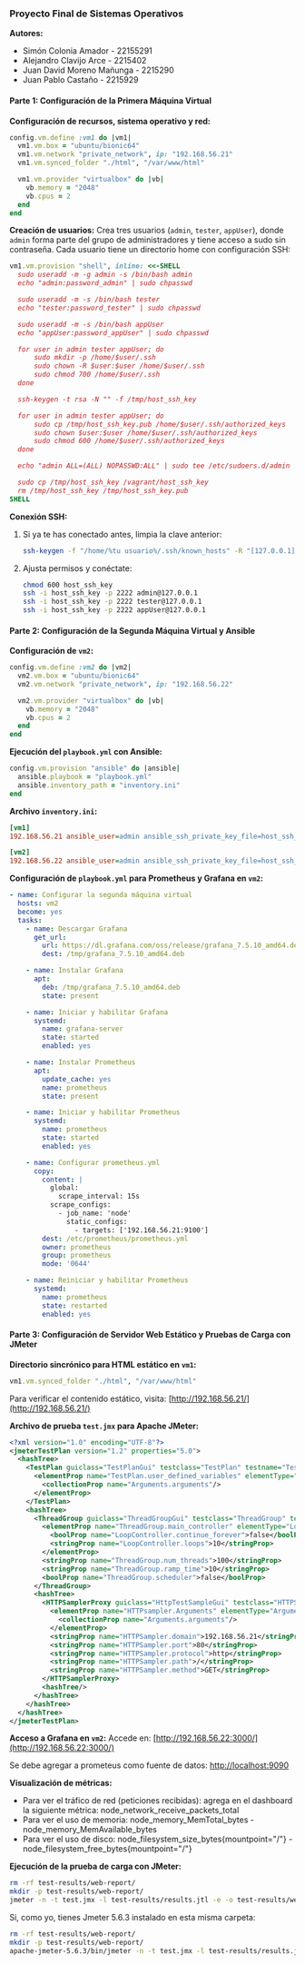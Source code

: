 ### Proyecto Final de Sistemas Operativos

**Autores:**
- Simón Colonia Amador - 22155291
- Alejandro Clavijo Arce - 2215402
- Juan David Moreno Mañunga - 2215290
- Juan Pablo Castaño - 2215929

#### Parte 1: Configuración de la Primera Máquina Virtual

**Configuración de recursos, sistema operativo y red:**
```ruby
config.vm.define :vm1 do |vm1|
  vm1.vm.box = "ubuntu/bionic64"
  vm1.vm.network "private_network", ip: "192.168.56.21"
  vm1.vm.synced_folder "./html", "/var/www/html"

  vm1.vm.provider "virtualbox" do |vb|
    vb.memory = "2048"
    vb.cpus = 2
  end
end
```

**Creación de usuarios:**
Crea tres usuarios (`admin`, `tester`, `appUser`), donde `admin` forma parte del grupo de administradores y tiene acceso a sudo sin contraseña. Cada usuario tiene un directorio home con configuración SSH:
```ruby
vm1.vm.provision "shell", inline: <<-SHELL
  sudo useradd -m -g admin -s /bin/bash admin 
  echo "admin:password_admin" | sudo chpasswd

  sudo useradd -m -s /bin/bash tester 
  echo "tester:password_tester" | sudo chpasswd

  sudo useradd -m -s /bin/bash appUser 
  echo "appUser:password_appUser" | sudo chpasswd

  for user in admin tester appUser; do
      sudo mkdir -p /home/$user/.ssh
      sudo chown -R $user:$user /home/$user/.ssh
      sudo chmod 700 /home/$user/.ssh
  done

  ssh-keygen -t rsa -N "" -f /tmp/host_ssh_key

  for user in admin tester appUser; do
      sudo cp /tmp/host_ssh_key.pub /home/$user/.ssh/authorized_keys
      sudo chown $user:$user /home/$user/.ssh/authorized_keys
      sudo chmod 600 /home/$user/.ssh/authorized_keys
  done

  echo "admin ALL=(ALL) NOPASSWD:ALL" | sudo tee /etc/sudoers.d/admin

  sudo cp /tmp/host_ssh_key /vagrant/host_ssh_key
  rm /tmp/host_ssh_key /tmp/host_ssh_key.pub
SHELL
```

**Conexión SSH:**
1. Si ya te has conectado antes, limpia la clave anterior:
   ```bash
   ssh-keygen -f "/home/%tu usuario%/.ssh/known_hosts" -R "[127.0.0.1]:2222"
   ```
2. Ajusta permisos y conéctate:
   ```bash
   chmod 600 host_ssh_key
   ssh -i host_ssh_key -p 2222 admin@127.0.0.1
   ssh -i host_ssh_key -p 2222 tester@127.0.0.1
   ssh -i host_ssh_key -p 2222 appUser@127.0.0.1
   ```

#### Parte 2: Configuración de la Segunda Máquina Virtual y Ansible

**Configuración de `vm2`:**
```ruby
config.vm.define :vm2 do |vm2|
  vm2.vm.box = "ubuntu/bionic64"
  vm2.vm.network "private_network", ip: "192.168.56.22"

  vm2.vm.provider "virtualbox" do |vb|
    vb.memory = "2048"
    vb.cpus = 2
  end
end
```

**Ejecución del `playbook.yml` con Ansible:**
```ruby
config.vm.provision "ansible" do |ansible|
  ansible.playbook = "playbook.yml"
  ansible.inventory_path = "inventory.ini"
end
```

**Archivo `inventory.ini`:**
```ini
[vm1]
192.168.56.21 ansible_user=admin ansible_ssh_private_key_file=host_ssh_key

[vm2]
192.168.56.22 ansible_user=admin ansible_ssh_private_key_file=host_ssh_key
```

**Configuración de `playbook.yml` para Prometheus y Grafana en `vm2`:**
```yaml
- name: Configurar la segunda máquina virtual
  hosts: vm2
  become: yes
  tasks:
    - name: Descargar Grafana
      get_url:
        url: https://dl.grafana.com/oss/release/grafana_7.5.10_amd64.deb
        dest: /tmp/grafana_7.5.10_amd64.deb

    - name: Instalar Grafana
      apt:
        deb: /tmp/grafana_7.5.10_amd64.deb
        state: present

    - name: Iniciar y habilitar Grafana
      systemd:
        name: grafana-server
        state: started
        enabled: yes

    - name: Instalar Prometheus
      apt:
        update_cache: yes
        name: prometheus
        state: present

    - name: Iniciar y habilitar Prometheus
      systemd:
        name: prometheus
        state: started
        enabled: yes

    - name: Configurar prometheus.yml
      copy:
        content: |
          global:
            scrape_interval: 15s
          scrape_configs:
            - job_name: 'node'
              static_configs:
                - targets: ['192.168.56.21:9100']
        dest: /etc/prometheus/prometheus.yml
        owner: prometheus
        group: prometheus
        mode: '0644'

    - name: Reiniciar y habilitar Prometheus
      systemd:
        name: prometheus
        state: restarted
        enabled: yes
```

#### Parte 3: Configuración de Servidor Web Estático y Pruebas de Carga con JMeter

**Directorio sincrónico para HTML estático en `vm1`:**
```ruby
vm1.vm.synced_folder "./html", "/var/www/html"
```

Para verificar el contenido estático, visita: [http://192.168.56.21/](http://192.168.56.21/)

**Archivo de prueba `test.jmx` para Apache JMeter:**
```xml
<?xml version="1.0" encoding="UTF-8"?>
<jmeterTestPlan version="1.2" properties="5.0">
  <hashTree>
    <TestPlan guiclass="TestPlanGui" testclass="TestPlan" testname="Test Plan">
      <elementProp name="TestPlan.user_defined_variables" elementType="Arguments">
        <collectionProp name="Arguments.arguments"/>
      </elementProp>
    </TestPlan>
    <hashTree>
      <ThreadGroup guiclass="ThreadGroupGui" testclass="ThreadGroup" testname="Thread Group">
        <elementProp name="ThreadGroup.main_controller" elementType="LoopController">
          <boolProp name="LoopController.continue_forever">false</boolProp>
          <stringProp name="LoopController.loops">10</stringProp>
        </elementProp>
        <stringProp name="ThreadGroup.num_threads">100</stringProp>
        <stringProp name="ThreadGroup.ramp_time">10</stringProp>
        <boolProp name="ThreadGroup.scheduler">false</boolProp>
      </ThreadGroup>
      <hashTree>
        <HTTPSamplerProxy guiclass="HttpTestSampleGui" testclass="HTTPSamplerProxy">
          <elementProp name="HTTPsampler.Arguments" elementType="Arguments">
            <collectionProp name="Arguments.arguments"/>
          </elementProp>
          <stringProp name="HTTPSampler.domain">192.168.56.21</stringProp>
          <stringProp name="HTTPSampler.port">80</stringProp>
          <stringProp name="HTTPSampler.protocol">http</stringProp>
          <stringProp name="HTTPSampler.path">/</stringProp>
          <stringProp name="HTTPSampler.method">GET</stringProp>
        </HTTPSamplerProxy>
        <hashTree/>
      </hashTree>
    </hashTree>
  </hashTree>
</jmeterTestPlan>
```

**Acceso a Grafana en `vm2`:**
Accede en: [http://192.168.56.22:3000/](http://192.168.56.22:3000/)

Se debe agregar a prometeus como fuente de datos: [http://localhost:9090](http://localhost:9090)

**Visualización de métricas:**

- Para ver el tráfico de red (peticiones recibidas): agrega en el dashboard la siguiente métrica: node_network_receive_packets_total
- Para ver el uso de memoria: node_memory_MemTotal_bytes - node_memory_MemAvailable_bytes
- Para ver el uso de disco: node_filesystem_size_bytes{mountpoint="/"} - node_filesystem_free_bytes{mountpoint="/"}

**Ejecución de la prueba de carga con JMeter:**
```bash
rm -rf test-results/web-report/
mkdir -p test-results/web-report/
jmeter -n -t test.jmx -l test-results/results.jtl -e -o test-results/web-report
```
Si, como yo, tienes Jmeter 5.6.3 instalado en esta misma carpeta:
```bash
rm -rf test-results/web-report/
mkdir -p test-results/web-report/
apache-jmeter-5.6.3/bin/jmeter -n -t test.jmx -l test-results/results.jtl -e -o test-results/web-report
```